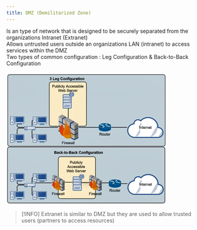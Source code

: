 ```yaml
---
title: DMZ (Demilitarized Zone)
---
```


Is an type of network that is designed to be securely separated from the organizations Intranet (Extranet)  
Allows untrusted users outside an organizations LAN (intranet) to access services within the DMZ  
Two types of common configuration : Leg Configuration & Back-to-Back Configuration

![Perimeter Network Configuration|400](../images/perimeter_network_configuration.png)

 > [!INFO]
 > Extranet is similar to DMZ but they are used to allow trusted users (partners to access resources)